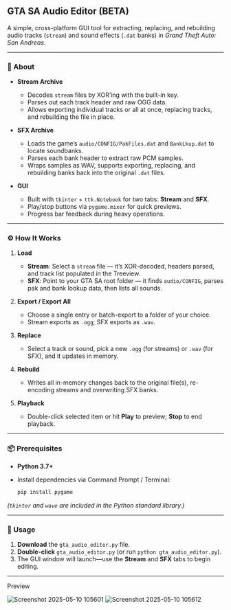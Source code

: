 ## GTA SA Audio Editor (BETA)

A simple, cross-platform GUI tool for extracting, replacing, and rebuilding audio tracks (`stream`) and sound effects (`.dat` banks) in *Grand Theft Auto: San Andreas*.

---

### 📝 About

* **Stream Archive**

  * Decodes `stream` files by XOR’ing with the built-in key.
  * Parses out each track header and raw OGG data.
  * Allows exporting individual tracks or all at once, replacing tracks, and rebuilding the file in place.

* **SFX Archive**

  * Loads the game’s `audio/CONFIG/PakFiles.dat` and `BankLkup.dat` to locate soundbanks.
  * Parses each bank header to extract raw PCM samples.
  * Wraps samples as WAV, supports exporting, replacing, and rebuilding banks back into the original `.dat` files.

* **GUI**

  * Built with `tkinter` + `ttk.Notebook` for two tabs: **Stream** and **SFX**.
  * Play/stop buttons via `pygame.mixer` for quick previews.
  * Progress bar feedback during heavy operations.

---

### ⚙️ How It Works

1. **Load**

   * **Stream**: Select a `stream` file — it’s XOR-decoded, headers parsed, and track list populated in the Treeview.
   * **SFX**: Point to your GTA SA root folder — it finds `audio/CONFIG`, parses pak and bank lookup data, then lists all sounds.

2. **Export / Export All**

   * Choose a single entry or batch-export to a folder of your choice.
   * Stream exports as `.ogg`; SFX exports as `.wav`.

3. **Replace**

   * Select a track or sound, pick a new `.ogg` (for streams) or `.wav` (for SFX), and it updates in memory.

4. **Rebuild**

   * Writes all in-memory changes back to the original file(s), re-encoding streams and overwriting SFX banks.

5. **Playback**

   * Double-click selected item or hit **Play** to preview; **Stop** to end playback.

---

### 📦 Prerequisites

* **Python 3.7+**
* Install dependencies via Command Prompt / Terminal:

  ```bash
  pip install pygame
  ```

*(`tkinter` and `wave` are included in the Python standard library.)*

---

### 🚀 Usage

1. **Download** the `gta_audio_editor.py` file.
2. **Double-click** `gta_audio_editor.py` (or run `python gta_audio_editor.py`).
3. The GUI window will launch—use the **Stream** and **SFX** tabs to begin editing.

---
Preview

![Screenshot 2025-05-10 105601](https://github.com/user-attachments/assets/f4520fb3-d300-41ee-8a93-40e75659ec14)
![Screenshot 2025-05-10 105612](https://github.com/user-attachments/assets/17ec4be7-b76f-4dcc-8877-207356c6fe6f)
